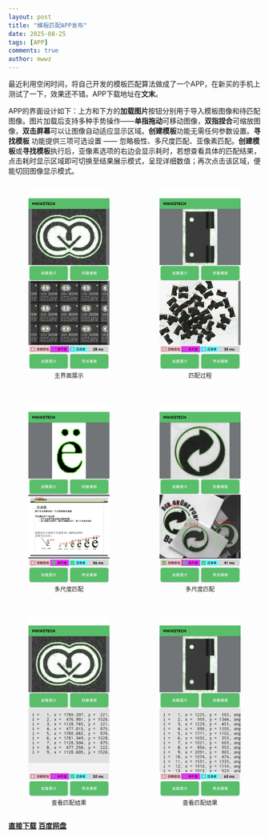 ```yaml
---
layout: post
title: "模板匹配APP发布"
date: 2025-08-25
tags: [APP]
comments: true
author: mwwz
---
```


最近利用空闲时间，将自己开发的模板匹配算法做成了一个APP，在新买的手机上测试了一下，效果还不错。APP下载地址在**文末**。

APP的界面设计如下：上方和下方的**加载图片**按钮分别用于导入模板图像和待匹配图像。图片加载后支持多种手势操作——**单指拖动**可移动图像，**双指捏合**可缩放图像，**双击屏幕**可以让图像自动适应显示区域。**创建模板**功能无需任何参数设置。**寻找模板** 功能提供三项可选设置 —— 忽略极性、多尺度匹配、亚像素匹配。**创建模板**或**寻找模板**执行后，亚像素选项的右边会显示耗时，若想查看具体的匹配结果，点击耗时显示区域即可切换至结果展示模式，呈现详细数值；再次点击该区域，便能切回图像显示模式。

<div style="display: grid; grid-template-columns: repeat(2, 1fr); gap: 20px; text-align: center;">
    <figure>
        <img src="/images/app_0.jpg" alt="模板匹配界面" style="width:100%; border-radius: 8px;">
        <figcaption><small>主界面展示</small></figcaption>
    </figure>
    <figure>
        <img src="/images/app_1.jpg" alt="模板匹配过程" style="width:100%; border-radius: 8px;">
        <figcaption><small>匹配过程</small></figcaption>
    </figure>
    <figure>
        <img src="/images/app_2.jpg" alt="多尺度匹配" style="width:100%; border-radius: 8px;">
        <figcaption><small>多尺度匹配</small></figcaption>
    </figure>
    <figure>
        <img src="/images/app_3.jpg" alt="多尺度匹配" style="width:100%; border-radius: 8px;">
        <figcaption><small>多尺度匹配</small></figcaption>
    </figure>
    <figure>
        <img src="/images/app_4.jpg" alt="查看匹配结果" style="width:100%; border-radius: 8px;">
        <figcaption><small>查看匹配结果</small></figcaption>
    </figure>
    <figure>
        <img src="/images/app_5.jpg" alt="查看匹配结果" style="width:100%; border-radius: 8px;">
        <figcaption><small>查看匹配结果</small></figcaption>
    </figure>
</div>

[**直接下载**](https://www.mwwztech.xyz/download/app-release.apk)
[**百度网盘**](https://pan.baidu.com/s/1FP6wA8KOwCYJhKI1cc93xg?pwd=aabb)
